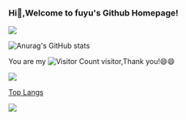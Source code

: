 ### Hi👋,Welcome to fuyu's Github Homepage!

<!--
**3488888725/3488888725** is a ✨ _special_ ✨ repository because its `README.md` (this file) appears on your GitHub profile.

Here are some ideas to get you started:

- 🔭 I’m currently working on something which I like.
- 🌱 I’m currently learning ...
- 👯 I’m looking to collaborate on ...
- 🤔 I’m looking for help with ...
- 💬 Ask me about ...
- 📫 How to reach me: ...
- 😄 Pronouns: ...
- ⚡ Fun fact: ...
-->
<img src="https://readme-typing-svg.herokuapp.com/?lines=Welcome,%20visitor!;Hello%20Come%20To%20Github%20World!&font=Roboto" />

![Anurag's GitHub stats](https://github-readme-stats.vercel.app/api?username=3488888725&show_icons=true&theme=transparent)

You are my ![Visitor Count](https://profile-counter.glitch.me/3488888725/count.svg)</code> visitor,Thank you!😄😄

![](https://github-readme-stats.vercel.app/api/top-langs/?username=3488888725&theme=dark&layout=compact)

[Top Langs](https://github-readme-stats.vercel.app/api/top-langs/?username=3488888725&layout=compact&theme=tokyonight)</code>

![](https://github-readme-activity-graph.cyclic.app/graph?username=3488888725&theme=dracula)</code>
